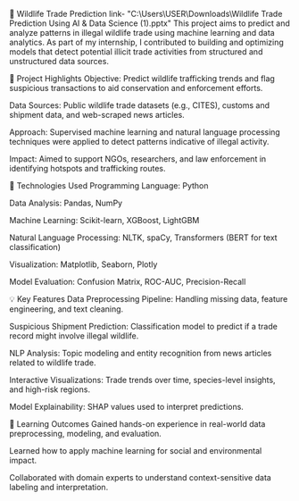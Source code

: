 🐾 Wildlife Trade Prediction 
link- "C:\Users\USER\Downloads\Wildlife Trade Prediction Using AI & Data Science (1).pptx"
This project aims to predict and analyze patterns in illegal wildlife trade using machine learning and data analytics. As part of my internship, I contributed to building and optimizing models that detect potential illicit trade activities from structured and unstructured data sources.

🚀 Project Highlights
Objective: Predict wildlife trafficking trends and flag suspicious transactions to aid conservation and enforcement efforts.

Data Sources: Public wildlife trade datasets (e.g., CITES), customs and shipment data, and web-scraped news articles.

Approach: Supervised machine learning and natural language processing techniques were applied to detect patterns indicative of illegal activity.

Impact: Aimed to support NGOs, researchers, and law enforcement in identifying hotspots and trafficking routes.

🔧 Technologies Used
Programming Language: Python

Data Analysis: Pandas, NumPy

Machine Learning: Scikit-learn, XGBoost, LightGBM

Natural Language Processing: NLTK, spaCy, Transformers (BERT for text classification)

Visualization: Matplotlib, Seaborn, Plotly

Model Evaluation: Confusion Matrix, ROC-AUC, Precision-Recall


💡 Key Features
Data Preprocessing Pipeline: Handling missing data, feature engineering, and text cleaning.

Suspicious Shipment Prediction: Classification model to predict if a trade record might involve illegal wildlife.

NLP Analysis: Topic modeling and entity recognition from news articles related to wildlife trade.

Interactive Visualizations: Trade trends over time, species-level insights, and high-risk regions.

Model Explainability: SHAP values used to interpret predictions.


🧠 Learning Outcomes
Gained hands-on experience in real-world data preprocessing, modeling, and evaluation.

Learned how to apply machine learning for social and environmental impact.

Collaborated with domain experts to understand context-sensitive data labeling and interpretation.

